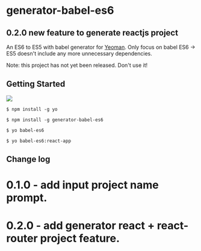 # generator-babel-es6 
## 0.2.0 new feature to generate reactjs project
An ES6 to ES5 with babel generator for [Yeoman](http://yeoman.io). Only focus on babel ES6 -> ES5 doesn't include any more unnecessary dependencies.

Note: this project has not yet been released. Don't use it!

## Getting Started

![](http://i.imgur.com/JHaAlBJ.png)

```
$ npm install -g yo
```

```
$ npm install -g generator-babel-es6
```

```
$ yo babel-es6
```
```
$ yo babel-es6:react-app
```
## Change log
# 0.1.0 - add input project name prompt.
# 0.2.0 - add generator react + react-router project feature.
